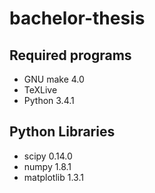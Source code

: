 # bachelor-thesis

## Required programs
* GNU make 4.0
* TeXLive
* Python 3.4.1

## Python Libraries
* scipy 0.14.0
* numpy 1.8.1
* matplotlib 1.3.1
